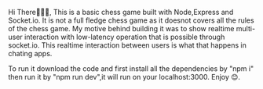Hi There🙋🏻‍♂️,
This is a basic chess game built with Node,Express and Socket.io.
It is not a full fledge chess game as it doesnot covers all the rules of the chess game.
My motive behind building it was to show realtime multi-user interaction with low-latency operation that is possible through socket.io.
This realtime interaction between users is what that happens in chating apps.

To run it download the code and first install all the dependencies by "npm i"
then run it by "npm run dev",it will run on your localhost:3000.
Enjoy 😊.
